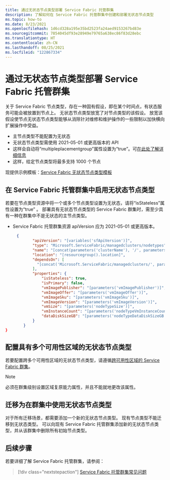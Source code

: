 ```yaml
---
title: 通过无状态节点类型部署 Service Fabric 托管群集
description: 了解如何在 Service Fabric 托管群集中创建和部署无状态节点类型
ms.topic: how-to
ms.date: 8/23/2021
ms.openlocfilehash: 1d6cd328a195e35bd2523fa24aed9153267bd83e
ms.sourcegitcommit: 7854045df93e28949e79765a638ec86f83d28ebc
ms.translationtype: HT
ms.contentlocale: zh-CN
ms.lasthandoff: 08/25/2021
ms.locfileid: "122867334"
---
```

# <a name="deploy-a-service-fabric-managed-cluster-with-stateless-node-types"></a>通过无状态节点类型部署 Service Fabric 托管群集

关于 Service Fabric 节点类型，存在一种固有假设，即在某个时间点，有状态服务可能会被放置到节点上。 无状态节点类型放宽了对节点类型的该假设。 放宽该假设使节点无状态节点类型能够从消除针对维修和维护操作的一些限制以加快横向扩展操作中受益。

* 主节点类型不能配置为无状态
* 无状态节点类型需使用 2021-05-01 或更高版本的 API
* 这样会自动将“multipleplacementgroup”属性设置为“true”。可[在此处了解详细信息](how-to-managed-cluster-large-virtual-machine-scale-sets.md)
* 这样，给定节点类型将最多支持 1000 个节点

现提供示例模板：[Service Fabric 无状态节点类型模板](https://github.com/Azure-Samples/service-fabric-cluster-templates)

## <a name="enable-stateless-node-types-in-a-service-fabric-managed-cluster"></a>在 Service Fabric 托管群集中启用无状态节点类型
若要在节点类型资源中将一个或多个节点类型设置为无状态，请将“isStateless”属性设置为“true” 。 部署具有无状态节点类型的 Service Fabric 群集时，需至少具有一种在群集中不是无状态的主节点类型。

* Service Fabric 托管群集资源 apiVersion 应为 2021-05-01 或更高版本。

```json
     {
            "apiVersion": "[variables('sfApiVersion')]",
            "type": "Microsoft.ServiceFabric/managedclusters/nodetypes",
            "name": "[concat(parameters('clusterName'), '/', parameters('nodeTypeName'))]",
            "location": "[resourcegroup().location]",
            "dependsOn": [
              "[concat('Microsoft.ServiceFabric/managedclusters/', parameters('clusterName'))]"
            ],
            "properties": {
                "isStateless": true,
                "isPrimary": false,
                "vmImagePublisher": "[parameters('vmImagePublisher')]",
                "vmImageOffer": "[parameters('vmImageOffer')]",
                "vmImageSku": "[parameters('vmImageSku')]",
                "vmImageVersion": "[parameters('vmImageVersion')]",
                "vmSize": "[parameters('nodeTypeSize')]",
                "vmInstanceCount": "[parameters('nodeTypeVmInstanceCount')]",
                "dataDiskSizeGB": "[parameters('nodeTypeDataDiskSizeGB')]"
            }
        }
}
```

## <a name="configure-stateless-node-types-with-multiple-availability-zones"></a>配置具有多个可用性区域的无状态节点类型
若要配置跨多个可用性区域的无状态节点类型，请遵循[跨可用性区域的 Service Fabric 群集](.\service-fabric-cross-availability-zones.md)。 

>[!NOTE]
> 必须在群集级别设置区域复原能力属性，并且不能就地更改该属性。

## <a name="migrate-to-using-stateless-node-types-in-a-cluster"></a>迁移为在群集中使用无状态节点类型
对于所有迁移场景，都需要添加一个新的无状态节点类型。 现有节点类型不能迁移到无状态类型。 可以向现有 Service Fabric 托管群集添加新的无状态节点类型，并从该群集中删除所有初始节点类型。 

## <a name="next-steps"></a>后续步骤 

若要详细了解 Service Fabric 托管群集，请参阅：

> [!div class="nextstepaction"]
> [Service Fabric 托管群集常见问题](./faq-managed-cluster.yml)